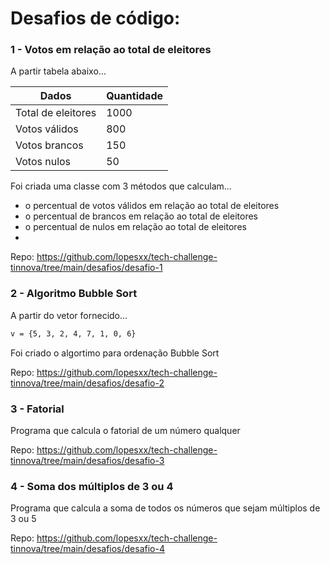# Desafios de código:
###

### 1 - Votos em relação ao total de eleitores

A partir tabela abaixo...

| Dados | Quantidade |
| ------ | ------ |
| Total de eleitores | 1000 |
| Votos válidos | 800 |
| Votos brancos | 150 |
| Votos nulos | 50 |

Foi criada uma classe com 3 métodos que calculam...
- o percentual de votos válidos em relação ao total de eleitores
- o percentual de brancos em relação ao total de eleitores
- o percentual de nulos em relação ao total de eleitores
- 
Repo: https://github.com/lopesxx/tech-challenge-tinnova/tree/main/desafios/desafio-1

### 2 - Algoritmo Bubble Sort

A partir do vetor fornecido...

```sh
v = {5, 3, 2, 4, 7, 1, 0, 6}
```

Foi criado o algortimo para ordenação Bubble Sort

Repo: https://github.com/lopesxx/tech-challenge-tinnova/tree/main/desafios/desafio-2

### 3 - Fatorial

Programa que calcula o fatorial de um número qualquer 

Repo: https://github.com/lopesxx/tech-challenge-tinnova/tree/main/desafios/desafio-3

### 4 - Soma dos múltiplos de 3 ou 4

Programa que calcula a soma de todos os números que sejam múltiplos de 3 ou 5

Repo: https://github.com/lopesxx/tech-challenge-tinnova/tree/main/desafios/desafio-4